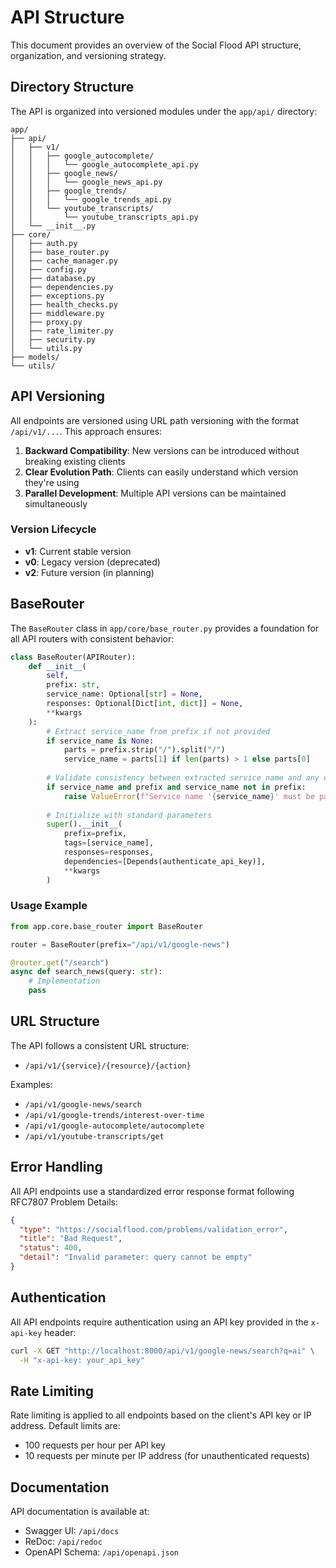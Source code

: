 # API Structure

This document provides an overview of the Social Flood API structure, organization, and versioning strategy.

## Directory Structure

The API is organized into versioned modules under the `app/api/` directory:

```
app/
├── api/
│   ├── v1/
│   │   ├── google_autocomplete/
│   │   │   └── google_autocomplete_api.py
│   │   ├── google_news/
│   │   │   └── google_news_api.py
│   │   ├── google_trends/
│   │   │   └── google_trends_api.py
│   │   └── youtube_transcripts/
│   │       └── youtube_transcripts_api.py
│   └── __init__.py
├── core/
│   ├── auth.py
│   ├── base_router.py
│   ├── cache_manager.py
│   ├── config.py
│   ├── database.py
│   ├── dependencies.py
│   ├── exceptions.py
│   ├── health_checks.py
│   ├── middleware.py
│   ├── proxy.py
│   ├── rate_limiter.py
│   ├── security.py
│   └── utils.py
├── models/
└── utils/
```

## API Versioning

All endpoints are versioned using URL path versioning with the format `/api/v1/...`. This approach ensures:

1. **Backward Compatibility**: New versions can be introduced without breaking existing clients
2. **Clear Evolution Path**: Clients can easily understand which version they're using
3. **Parallel Development**: Multiple API versions can be maintained simultaneously

### Version Lifecycle

- **v1**: Current stable version
- **v0**: Legacy version (deprecated)
- **v2**: Future version (in planning)

## BaseRouter

The `BaseRouter` class in `app/core/base_router.py` provides a foundation for all API routers with consistent behavior:

```python
class BaseRouter(APIRouter):
    def __init__(
        self,
        prefix: str,
        service_name: Optional[str] = None,
        responses: Optional[Dict[int, dict]] = None,
        **kwargs
    ):
        # Extract service_name from prefix if not provided
        if service_name is None:
            parts = prefix.strip("/").split("/")
            service_name = parts[1] if len(parts) > 1 else parts[0]
        
        # Validate consistency between extracted service_name and any explicitly passed name
        if service_name and prefix and service_name not in prefix:
            raise ValueError(f"Service name '{service_name}' must be part of prefix '{prefix}'")
        
        # Initialize with standard parameters
        super().__init__(
            prefix=prefix,
            tags=[service_name],
            responses=responses,
            dependencies=[Depends(authenticate_api_key)],
            **kwargs
        )
```

### Usage Example

```python
from app.core.base_router import BaseRouter

router = BaseRouter(prefix="/api/v1/google-news")

@router.get("/search")
async def search_news(query: str):
    # Implementation
    pass
```

## URL Structure

The API follows a consistent URL structure:

- `/api/v1/{service}/{resource}/{action}`

Examples:
- `/api/v1/google-news/search`
- `/api/v1/google-trends/interest-over-time`
- `/api/v1/google-autocomplete/autocomplete`
- `/api/v1/youtube-transcripts/get`

## Error Handling

All API endpoints use a standardized error response format following RFC7807 Problem Details:

```json
{
  "type": "https://socialflood.com/problems/validation_error",
  "title": "Bad Request",
  "status": 400,
  "detail": "Invalid parameter: query cannot be empty"
}
```

## Authentication

All API endpoints require authentication using an API key provided in the `x-api-key` header:

```bash
curl -X GET "http://localhost:8000/api/v1/google-news/search?q=ai" \
  -H "x-api-key: your_api_key"
```

## Rate Limiting

Rate limiting is applied to all endpoints based on the client's API key or IP address. Default limits are:

- 100 requests per hour per API key
- 10 requests per minute per IP address (for unauthenticated requests)

## Documentation

API documentation is available at:

- Swagger UI: `/api/docs`
- ReDoc: `/api/redoc`
- OpenAPI Schema: `/api/openapi.json`
